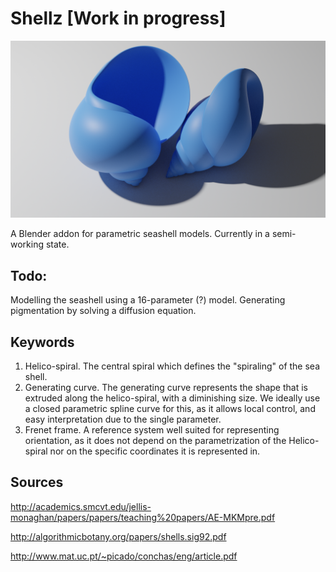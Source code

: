 # Shellz [Work in progress]

![](imgs/Shellz.png)

A Blender addon for parametric seashell models. Currently in a semi-working state.

## Todo:

Modelling the seashell using a 16-parameter (?) model.
Generating pigmentation by solving a diffusion equation.

## Keywords

1. Helico-spiral. The central spiral which defines the "spiraling" of the sea shell.
2. Generating curve. The generating curve represents the shape that is extruded along the helico-spiral, with a diminishing size. We ideally use
a closed parametric spline curve for this, as it allows local control, and easy interpretation due to the single parameter.
3. Frenet frame. A reference system well suited for representing orientation, as it does not depend on the parametrization
of the Helico-spiral nor on the specific coordinates it is represented in.


## Sources

http://academics.smcvt.edu/jellis-monaghan/papers/papers/teaching%20papers/AE-MKMpre.pdf

http://algorithmicbotany.org/papers/shells.sig92.pdf

http://www.mat.uc.pt/~picado/conchas/eng/article.pdf
